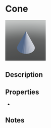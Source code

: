 # Cone

![Cone](../Cropped_Blocks/Building_Blocks/Cone.png)

## Description
<!-- Write a description for this block -->

## Properties
- <!-- List block properties here -->

## Notes
<!-- Any extra notes -->
